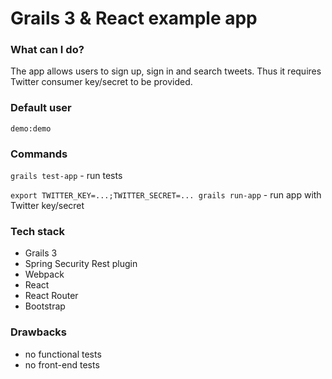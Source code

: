 # Grails 3 & React example app

### What can I do?

The app allows users to sign up, sign in and search tweets. Thus it requires Twitter consumer key/secret to be provided. 

### Default user

`demo:demo`

### Commands

`grails test-app` - run tests

`export TWITTER_KEY=...;TWITTER_SECRET=... grails run-app`  - run app with Twitter key/secret

### Tech stack

- Grails 3
- Spring Security Rest plugin
- Webpack
- React
- React Router
- Bootstrap

### Drawbacks

- no functional tests
- no front-end tests
